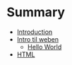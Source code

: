 # Summary

* [Introduction](README.md)
* [Intro til weben](01-intro-til-weben/cover.md)
   * [Hello World](01-intro-til-weben/01-hello.md)
* [HTML](02-html/cover.md)
